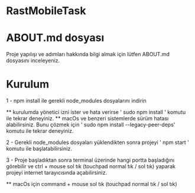 # RastMobileTask

# ABOUT.md dosyası
Proje yapılışı ve adımları hakkında bilgi almak için lütfen ABOUT.md dosyasını inceleyeniz.

# Kurulum

1 - npm install ile gerekli node_modules dosyalarını indirin

 ** kurulumda yönetici izni ister ve hata verirse ' sudo npm install ' komutu ile tekrar deneyiniz.
 ** macOs ve benzeri sistemlerde sürüm hatası alabilirsiniz. Bunu çözmek için ' sudo npm install --legacy-peer-deps' komutu ile tekrar deneyiniz.

2 - Gerekli node_modules dosyaları yüklendikten sonra projeyi ' npm start ' komutu ile başlatabilirsiniz.

3 - Proje başladıktan sonra terminal üzerinde hangi portta başladığını görebilir ve ctrl + mouse sol tık (touchpad normal tık / sol tık) yaparak projeyi internet tarayıcısında açabilirsiniz.

 ** macOs için command + mouse sol tık (touchpad normal tık / sol tık)
